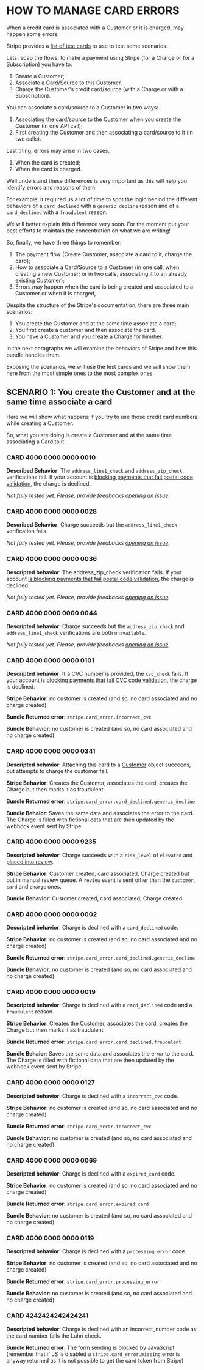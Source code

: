 HOW TO MANAGE CARD ERRORS
=========================

When a credit card is associated with a Customer or it is charged, may happen some errors.

Stripe provides a [list of test cards](https://stripe.com/docs/testing#cards-responses) to use to test some scenarios.

Lets recap the flows: to make a payment using Stripe (for a Charge or for a Subscription) you have to:

1) Create a Customer;
2) Associate a Card/Source to this Customer.
3) Charge the Customer's credit card/source (with a Charge or with a Subscription).

You can associate a card/source to a Customer in two ways:

1) Associating the card/source to the Customer when you create the Customer (in one API call);
2) First creating the Customer and then associating a card/source to it (in two calls).

Last thing: errors may arise in two cases:

1) When the card is created;
2) When the card is charged.

Well understand these differences is very important as this will help you identify errors and reasons of them.

For example, it required us a lot of time to spot the logic behind the different behaviors of a `card_declined` with a
 `generic_decline` reason and of a `card_declined` with a `fraudulent` reason.
 
We will better explain this difference
 very soon. For the moment put your best efforts to maintain the concentration on what we are writing!
 
 So, finally, we have three things to remember:

1) The payment flow (Create Customer, associate a card to it, charge the card);
2) How to associate a Card/Source to a Customer (in one call, when creating a new Customer; or in two calls, associating
 it to an already existing Customer);
3) Errors may happen when the card is being created and associated to a Customer or when it is charged,

Despite the structure of the Stripe's documentation, there are three main scenarios:
1) You create the Customer and at the same time associate a card;
2) You first create a customer and then associate the card.
3) You have a Customer and you create a Charge for him/her.

In the next paragraphs we will examine the behaviors of Stripe and how this bundle handles them.

Exposing the scenarios, we will use the test cards and we will show them here from the most simple ones to the most
 complex ones.

## SCENARIO 1: You create the Customer and at the same time associate a card

Here we will show what happens if you try to use those credit card numbers while creating a Customer.

So, what you are doing is create a Customer and at the same time associating a Card to it.

### CARD 4000 0000 0000 0010

**Described Behavior**: The `address_line1_check` and `address_zip_check` verifications fail. If your account is
 [blocking payments that fail postal code validation](https://stripe.com/docs/radar/rules#traditional-bank-checks), the
 charge is declined.

_Not fully tested yet. Please, provide feedbacks [opening an issue](https://github.com/Aerendir/stripe-bundle/issues)._

### CARD 4000 0000 0000 0028

**Described Behavior**: Charge succeeds but the `address_line1_check` verification fails.

_Not fully tested yet. Please, provide feedbacks [opening an issue](https://github.com/Aerendir/stripe-bundle/issues)._

### CARD 4000 0000 0000 0036

**Descripted behavior**: The address_zip_check verification fails. If your account [is blocking payments that fail
 postal code validation](https://stripe.com/docs/radar/rules#traditional-bank-checks), the charge is declined.

_Not fully tested yet. Please, provide feedbacks [opening an issue](https://github.com/Aerendir/stripe-bundle/issues)._

### CARD 4000 0000 0000 0044

**Descripted behavior**: Charge succeeds but the `address_zip_check` and `address_line1_check` verifications are both
 `unavailable`.

_Not fully tested yet. Please, provide feedbacks [opening an issue](https://github.com/Aerendir/stripe-bundle/issues)._

### CARD 4000 0000 0000 0101

**Descripted behavior**: If a CVC number is provided, the `cvc_check` fails. If your account is [blocking payments that
 fail CVC code validation](https://stripe.com/docs/radar/rules#traditional-bank-checks), the charge is declined.

**Stripe Behavior**: no customer is created (and so, no card associated and no charge created)

**Bundle Returned error**: `stripe.card_error.incorrect_cvc`

**Bundle Behavior**: no customer is created (and so, no card associated and no charge created)

### CARD 4000 0000 0000 0341

**Descripted behavior**: Attaching this card to a [Customer](https://stripe.com/docs/api#customer_object) object
 succeeds, but attempts to charge the customer fail.

**Stripe Behavior**: Creates the Customer, associates the card, creates the Charge but then marks it as fraudulent

**Bundle Returned error**: `stripe.card_error.card_declined.generic_decline`

**Bundle Behaior**: Saves the same data and associates the error to the card. The Charge is filled with fictional
 data that are then updated by the webhook event sent by Stripe.

### CARD 4000 0000 0000 9235

**Descripted behavior**: Charge succeeds with a `risk_level` of `elevated` and [placed into review](https://stripe.com/docs/radar/review).

**Stripe Behavior**: Customer created, card associated, Charge created but put in manual review queue. A `review` event
 is sent other than the `customer`, `card` and `charge` ones.

**Bundle Behavior**: Customer created, card associated, Charge created

### CARD 4000 0000 0000 0002

**Descripted behavior**: Charge is declined with a `card_declined` code.

**Stripe Behavior**: no customer is created (and so, no card associated and no charge created)

**Bundle Returned error**: `stripe.card_error.card_declined.generic_decline`

**Bundle Behavior**: no customer is created (and so, no card associated and no charge created)

### CARD 4000 0000 0000 0019

**Descripted behavior**: Charge is declined with a `card_declined` code and a `fraudulent` reason.

**Stripe Behavior**: Creates the Customer, associates the card, creates the Charge but then marks it as fraudulent

**Bundle Returned error**: `stripe.card_error.card_declined.fraudulent`

**Bundle Behaior**: Saves the same data and associates the error to the card. The Charge is filled with fictional
 data that are then updated by the webhook event sent by Stripe.

### CARD 4000 0000 0000 0127

**Descripted behavior**: Charge is declined with a `incorrect_cvc` code.

**Stripe Behavior**: no customer is created (and so, no card associated and no charge created)

**Bundle Returned error**: `stripe.card_error.incorrect_cvc`

**Bundle Behavior**: no customer is created (and so, no card associated and no charge created)

### CARD 4000 0000 0000 0069

**Descripted behavior**: Charge is declined with a `expired_card` code.

**Stripe Behavior**: no customer is created (and so, no card associated and no charge created)

**Bundle Returned error**: `stripe.card_error.expired_card`

**Bundle Behavior**: no customer is created (and so, no card associated and no charge created)

### CARD 4000 0000 0000 0119

**Descripted behavior**: Charge is declined with a `processing_error` code.

**Stripe Behavior**: no customer is created (and so, no card associated and no charge created)

**Bundle Returned error**: `stripe.card_error.processing_error`

**Bundle Behavior**: no customer is created (and so, no card associated and no charge created)

### CARD 4242424242424241

**Descripted behavior**: Charge is declined with an incorrect_number code as the card number fails the Luhn check.

**Bundle Returned error**: The form sending is blocked by JavaScript (remember that if JS is disabled a
 `stripe.card_error.missing` error is anyway returned as it is not possible to get the card token from Stripe)
